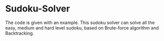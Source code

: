 # Sudoku-Solver
 The code is given with an example.
 This sudoku solver can solve all the easy, medium and hard level sudoku, based on Brute-force algorithm and Backtracking.
